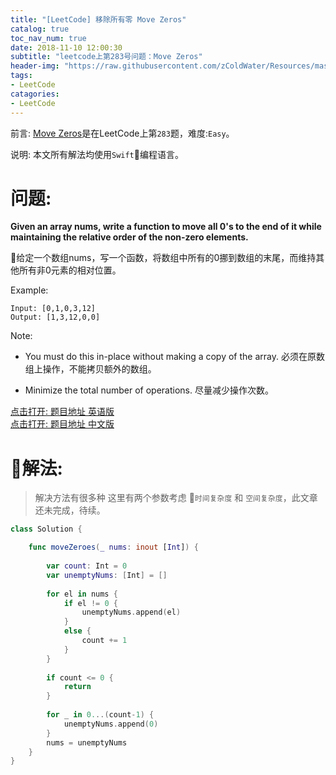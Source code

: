 ```yaml
---
title: "[LeetCode] 移除所有零 Move Zeros"
catalog: true
toc_nav_num: true
date: 2018-11-10 12:00:30
subtitle: "leetcode上第283号问题：Move Zeros"
header-img: "https://raw.githubusercontent.com/zColdWater/Resources/master/Images/girl-min.png"
tags:
- LeetCode
catagories:
- LeetCode
---
```


前言: [Move Zeros](https://leetcode.com/problems/move-zeroes/)是在LeetCode上第`283`题，难度:`Easy`。

说明: 本文所有解法均使用`Swift`编程语言。

问题:
=======
**Given an array nums, write a function to move all 0's to the end of it while maintaining the relative order of the non-zero elements.**

给定一个数组nums，写一个函数，将数组中所有的0挪到数组的末尾，⽽维持其他所有非0元素的相对位置。

Example:

    Input: [0,1,0,3,12]
    Output: [1,3,12,0,0]


Note:

* You must do this in-place without making a copy of the array. 必须在原数组上操作，不能拷贝额外的数组。

* Minimize the total number of operations. 尽量减少操作次数。

[点击打开: 题目地址 英语版](https://leetcode.com/problems/move-zeroes/)  
[点击打开: 题目地址 中文版](https://leetcode-cn.com/problems/move-zeroes/)


解法:
=======

> 解决方法有很多种 这里有两个参数考虑 `时间复杂度` 和 `空间复杂度`，此文章还未完成，待续。

```swift
class Solution {

    func moveZeroes(_ nums: inout [Int]) {
        
        var count: Int = 0
        var unemptyNums: [Int] = []
        
        for el in nums {
            if el != 0 {
                unemptyNums.append(el)
            }
            else {
                count += 1
            }
        }
        
        if count <= 0 {
            return
        }
        
        for _ in 0...(count-1) {
            unemptyNums.append(0)
        }
        nums = unemptyNums
    }
}
```



